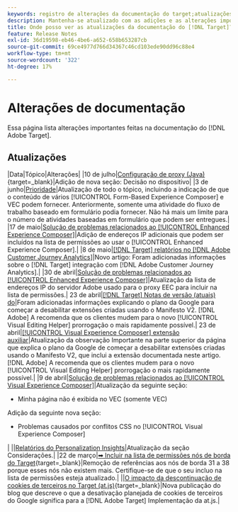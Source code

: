 ```yaml
---
keywords: registro de alterações da documentação do target;atualizações da documentação;novos tópicos;edições;atualizações;atualização
description: Mantenha-se atualizado com as adições e as alterações importantes à documentação do  [!DNL Adobe Target] .
title: Onde posso ver as atualizações da documentação do [!DNL Target]?
feature: Release Notes
exl-id: 36d19598-eb46-4be6-a652-658b653287cb
source-git-commit: 69ce4977d766d34367c46cd103ede90dd96c88e4
workflow-type: tm+mt
source-wordcount: '322'
ht-degree: 17%

---
```


# Alterações de documentação

Essa página lista alterações importantes feitas na documentação do [!DNL Adobe Target].

## Atualizações

|Data|Tópico|Alterações| |10 de julho|[Configuração de proxy (Java)](https://experienceleague.adobe.com/en/docs/target-dev/developer/server-side/java/proxy-configuration){target=_blank}|Adição de nova seção: Decisão no dispositivo| |3 de junho|[Prioridade](/help/main/c-activities/priority.md)|Atualização de todo o tópico, incluindo a indicação de que o conteúdo de vários [!UICONTROL Form-Based Experience Composer] e VEC podem fornecer. Anteriormente, somente uma atividade do fluxo de trabalho baseado em formulário podia fornecer. Não há mais um limite para o número de atividades baseadas em formulário que podem ser entregues.| |17 de maio|[Solução de problemas relacionados ao [!UICONTROL Enhanced Experience Composer]](/help/main/c-experiences/c-visual-experience-composer/r-troubleshoot-composer/troubleshooting-issues-related-to-the-enhanced-experience-composer-eec.md)|Adição de endereços IP adicionais que podem ser incluídos na lista de permissões ao usar o [!UICONTROL Enhanced Experience Composer].| |8 de maio|[[!DNL Target] relatórios no [!DNL Adobe Customer Journey Analytics]](/help/main/c-integrating-target-with-mac/cja/target-reporting-in-cja.md)|Novo artigo: Foram adicionadas informações sobre o [!DNL Target] integração com [!DNL Adobe Customer Journey Analytics].| |30 de abril|[Solução de problemas relacionados ao [!UICONTROL Enhanced Experience Composer]](/help/main/c-experiences/c-visual-experience-composer/r-troubleshoot-composer/troubleshooting-issues-related-to-the-enhanced-experience-composer-eec.md)|Atualização da lista de endereços IP do servidor Adobe usado para o proxy EEC para incluir na lista de permissões.| 23 de abril|[[!DNL Target] Notas de versão (atuais) do](/help/main/r-release-notes/release-notes.md)|Foram adicionadas informações explicando o plano da Google para começar a desabilitar extensões criadas usando o Manifesto V2. [!DNL Adobe] A recomenda que os clientes mudem para o novo [!UICONTROL Visual Editing Helper] prorrogação o mais rapidamente possível.| 23 de abril|[[!UICONTROL Visual Experience Composer] extensão auxiliar](/help/main/c-experiences/c-visual-experience-composer/r-troubleshoot-composer/vec-helper-browser-extension.md)|Atualização da observação Importante na parte superior da página que explica o plano da Google de começar a desabilitar extensões criadas usando o Manifesto V2, que inclui a extensão documentada neste artigo. [!DNL Adobe] A recomenda que os clientes mudem para o novo [!UICONTROL Visual Editing Helper] prorrogação o mais rapidamente possível.| |9 de abril|[Solução de problemas relacionados ao [!UICONTROL Visual Experience Composer]](/help/main/c-experiences/c-visual-experience-composer/r-troubleshoot-composer/troubleshooting-issues-related-to-the-visual-experience-composer-vec.md)|Atualização da seguinte seção:<ul><li>Minha página não é exibida no VEC (somente VEC) </li></ul>Adição da seguinte nova seção:<ul><li>Problemas causados por conflitos CSS no [!UICONTROL Visual Experience Composer]</li></ul>| ||[Relatórios do Personalization Insights](/help/main/c-reports/c-personalization-insights-reports/personalization-insights-reports.md)|Atualização da seção Considerações.| |22 de março|[➡ Incluir na lista de permissões nós de borda do Target](https://experienceleague.adobe.com/en/docs/target-dev/developer/implementation/privacy/allowlist-edges){target=_blank}|Remoção de referências aos nós de borda 31 a 38 porque esses nós não existem mais. Certifique-se de que o seu incluo na lista de permissões esteja atualizado.| ||[O impacto da descontinuação de cookies de terceiros no Target (at.js)](https://experienceleague.adobe.com/docs/target-dev/assets/third_party_cookie_deprecation){target=_blank}|Nova publicação do blog que descreve o que a desativação planejada de cookies de terceiros do Google significa para a [!DNL Adobe Target] Implementação da at.js.|